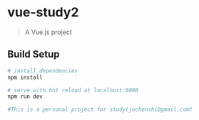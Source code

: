 # vue-study2

> A Vue.js project

## Build Setup

``` bash
# install dependencies
npm install

# serve with hot reload at localhost:8080
npm run dev

#This is a personal project for study(jochenshi@gmail.com)
